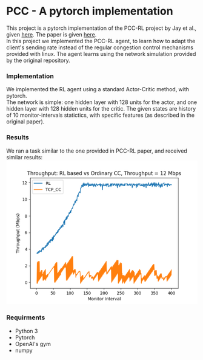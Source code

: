 # PCC - A pytorch implementation
This project is a pytorch implementation of the PCC-RL project by Jay et al., given <a href="https://github.com/PCCproject/PCC-RL">here</a>. The paper is given <a href=
"https://arxiv.org/abs/1810.03259"> here</a>.
</br>
In this project we implemented the PCC-RL agent, to learn how to adapt the client's sending rate instead of the regular congestion control mechanisms provided with linux. The agent learns using the network simulation provided by the original repository.</br>

### Implementation
We implemented the RL agent using a standard Actor-Critic method, with pytorch. </br>
The network is simple: one hidden layer with 128 units for the actor, and one hidden layer with 128 hidden units for the critic. The given states are history of 10 monitor-intervals statictics, with specific features (as described in the original paper).

### Results
We ran a task similar to the one provided in PCC-RL paper, and received similar results:</br>
![Throughput of RL vs TCP](results/graphs/th_graph_1000.png)

### Requirments
* Python 3
* Pytorch
* OpenAI's gym
* numpy
